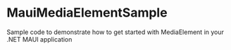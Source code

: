 # MauiMediaElementSample
 Sample code to demonstrate how to get started with MediaElement in your .NET MAUI application
